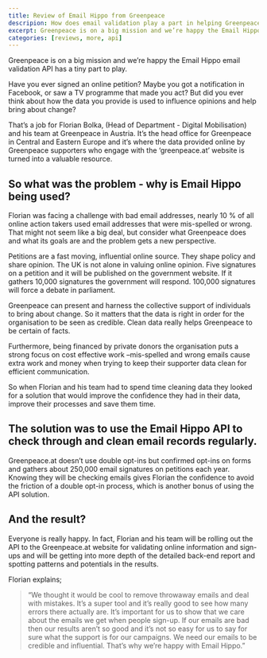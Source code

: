 ```yaml
---
title: Review of Email Hippo from Greenpeace
descripion: How does email validation play a part in helping Greenpeace make the world a better place?
excerpt: Greenpeace is on a big mission and we’re happy the Email Hippo email validation API has a tiny part to play.
categories: [reviews, more, api]
---
```


Greenpeace is on a big mission and we’re happy the Email Hippo email validation API has a tiny part to play.

Have you ever signed an online petition? Maybe you got a notification in Facebook, or saw a TV programme that made you act? But did you ever think about how the data you provide is used to influence opinions and help bring about change?

That’s a job for Florian Bolka, (Head of Department - Digital Mobilisation) and his team at Greenpeace in Austria. It’s the head office for Greenpeace in Central and Eastern Europe and it’s where the data provided online by Greenpeace supporters who engage with the ‘greenpeace.at’ website is turned into a valuable resource.

## So what was the problem - why is Email Hippo being used?
Florian was facing a challenge with bad email addresses, nearly 10 % of all online action takers used email addresses that were mis-spelled or wrong. That might not seem like a big deal, but consider what Greenpeace does and what its goals are and the problem gets a new perspective.

Petitions are a fast moving, influential online source. They shape policy and share opinion. The UK is not alone in valuing online opinion. Five signatures on a petition and it will be published on the government website. If it gathers 10,000 signatures the government will respond. 100,000 signatures will force a debate in parliament.

Greenpeace can present and harness the collective support of individuals to bring about change. So it matters that the data is right in order for the organisation to be seen as credible. Clean data really helps Greenpeace to be certain of facts.

Furthermore, being financed by private donors the organisation puts a strong focus on cost effective work –mis-spelled and wrong emails cause extra work and money when trying to keep their supporter data clean for efficient communication.

So when Florian and his team had to spend time cleaning data they looked for a solution that would improve the confidence they had in their data, improve their processes and save them time.

## The solution was to use the Email Hippo API to check through and clean email records regularly. 
Greenpeace.at doesn’t use double opt-ins but confirmed opt-ins on forms and gathers about 250,000 email signatures on petitions each year. Knowing they will be checking emails gives Florian the confidence to avoid the friction of a double opt-in process, which is another bonus of using the API solution.

## And the result?
Everyone is really happy. In fact, Florian and his team will be rolling out the API to the Greenpeace.at website for validating online information and sign-ups and will be getting into more depth of the detailed back-end report and spotting patterns and potentials in the results.

Florian explains; 
> “We thought it would be cool to remove throwaway emails and deal with mistakes. It’s a super tool and it’s really good to see how many errors there actually are. It’s important for us to show that we care about the emails we get when people sign-up. If our emails are bad then our results aren’t so good and it’s not so easy for us to say for sure what the support is for our campaigns. We need our emails to be credible and influential. That’s why we’re happy with Email Hippo.”
